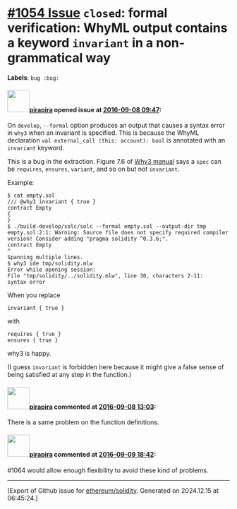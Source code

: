 # [\#1054 Issue](https://github.com/ethereum/solidity/issues/1054) `closed`: formal verification: WhyML output contains a keyword `invariant` in a non-grammatical way
**Labels**: `bug :bug:`


#### <img src="https://avatars.githubusercontent.com/u/44281?u=19789513178700ad73a6cf535a40fbbfdc1ad615&v=4" width="50">[pirapira](https://github.com/pirapira) opened issue at [2016-09-08 09:47](https://github.com/ethereum/solidity/issues/1054):

On `develop`, `--formal` option produces an output that causes a syntax error in `why3` when an invariant is specified.  This is because the WhyML declaration `val external_call (this: account): bool` is annotated with an `invariant` keyword.

This is a bug in the extraction.  Figure 7.6 of [Why3 manual](http://why3.lri.fr/download/manual-0.87.2.pdf) says a `spec` can be `requires`, `ensures`, `variant`, and so on but not `invariant`.

Example:

```
$ cat empty.sol 
/// @why3 invariant { true }
contract Empty
{
}
$ ./build-develop/solc/solc --formal empty.sol --output-dir tmp
empty.sol:2:1: Warning: Source file does not specify required compiler version! Consider adding "pragma solidity ^0.3.6;".
contract Empty
^
Spanning multiple lines.
$ why3 ide tmp/solidity.mlw
Error while opening session:
File "tmp/solidity/../solidity.mlw", line 30, characters 2-11:
syntax error
```

When you replace

```
invariant { true }
```

with

```
requires { true }
ensures { true }
```

why3 is happy.

(I guess `invariant` is forbidden here because it might give a false sense of being satisfied at any step in the function.)


#### <img src="https://avatars.githubusercontent.com/u/44281?u=19789513178700ad73a6cf535a40fbbfdc1ad615&v=4" width="50">[pirapira](https://github.com/pirapira) commented at [2016-09-08 13:03](https://github.com/ethereum/solidity/issues/1054#issuecomment-245589941):

There is a same problem on the function definitions.

#### <img src="https://avatars.githubusercontent.com/u/44281?u=19789513178700ad73a6cf535a40fbbfdc1ad615&v=4" width="50">[pirapira](https://github.com/pirapira) commented at [2016-09-09 18:42](https://github.com/ethereum/solidity/issues/1054#issuecomment-246002576):

#1064 would allow enough flexibility to avoid these kind of problems.


-------------------------------------------------------------------------------



[Export of Github issue for [ethereum/solidity](https://github.com/ethereum/solidity). Generated on 2024.12.15 at 06:45:24.]
